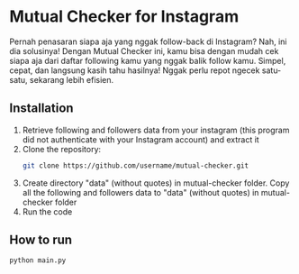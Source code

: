 # Mutual Checker for Instagram
Pernah penasaran siapa aja yang nggak follow-back di Instagram? Nah, ini dia solusinya! Dengan Mutual Checker ini, kamu bisa dengan mudah cek siapa aja dari daftar following kamu yang nggak balik follow kamu. Simpel, cepat, dan langsung kasih tahu hasilnya! Nggak perlu repot ngecek satu-satu, sekarang lebih efisien.

## Installation
1. Retrieve following and followers data from your instagram (this program did not authenticate with your Instagram account) and extract it
2. Clone the repository:
   ```bash
   git clone https://github.com/username/mutual-checker.git
3. Create directory "data" (without quotes) in mutual-checker folder. Copy all the following and followers data to "data" (without quotes) in mutual-checker folder
4. Run the code
   
## How to run
```terminal
python main.py

